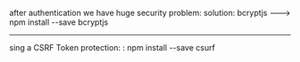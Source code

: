 after authentication we have huge security problem:
solution: bcryptjs ---> npm install --save bcryptjs

---
sing a CSRF Token
protection: 
: npm install --save csurf
